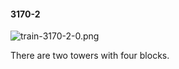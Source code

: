 #### 3170-2
![train-3170-2-0.png](https://github.com/lil-lab/nlvr/raw/master/nlvr/train/images/57/train-3170-2-0.png "train-3170-2-0.png")

There are two towers with four blocks.